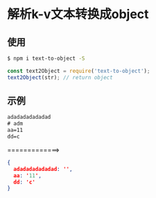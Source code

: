 # 解析k-v文本转换成object


## 使用

```bash
$ npm i text-to-object -S
```

```js
const text2Object = require('text-to-object');
text2Object(str); // return object
```


## 示例

``` txt
adadadadadadad
# adm
aa=11
dd=c
```

=============>

```json
{ 
  adadadadadadad: '', 
  aa: '11', 
  dd: 'c' 
}
```




